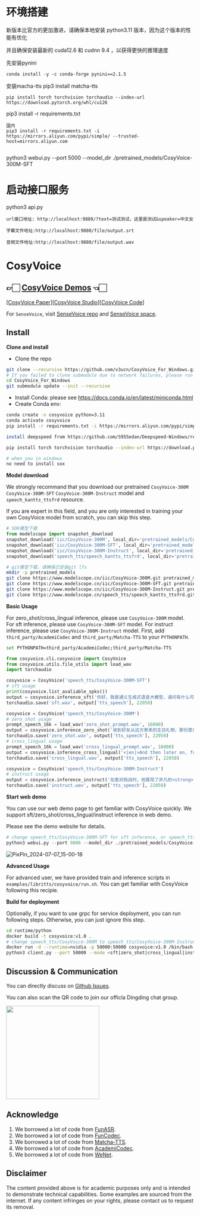 # 环境搭建

新版本比官方的更加激进，请确保本地安装 python3.11 版本，因为这个版本的性能有优化

并且确保安装最新的 cuda12.6 和 cudnn 9.4 ，以获得更快的推理速度

先安装pynini
```
conda install -y -c conda-forge pynini==2.1.5
```
安装macha-tts
pip3 install matcha-tts

```
pip install torch torchvision torchaudio --index-url https://download.pytorch.org/whl/cu126

```
pip3 install -r requirements.txt
```
国内
pip3 install -r requirements.txt -i https://mirrors.aliyun.com/pypi/simple/ --trusted-host=mirrors.aliyun.com


```

python3 webui.py --port 5000 --model_dir ./pretrained_models/CosyVoice-300M-SFT

# 启动接口服务

python3 api.py

```
url接口地址: http://localhost:9880/?text=测试测试，这里是测试&speaker=中文女
```

```
字幕文件地址:http://localhost:9880/file/output.srt
```

```
音频文件地址:http://localhost:9880/file/output.wav
```

# CosyVoice
## 👉🏻 [CosyVoice Demos](https://fun-audio-llm.github.io/) 👈🏻
[[CosyVoice Paper](https://fun-audio-llm.github.io/pdf/CosyVoice_v1.pdf)][[CosyVoice Studio](https://www.modelscope.cn/studios/iic/CosyVoice-300M)][[CosyVoice Code](https://github.com/FunAudioLLM/CosyVoice)]

For `SenseVoice`, visit [SenseVoice repo](https://github.com/FunAudioLLM/SenseVoice) and [SenseVoice space](https://www.modelscope.cn/studios/iic/SenseVoice).

## Install

**Clone and install**

- Clone the repo
``` sh
git clone --recursive https://github.com/v3ucn/CosyVoice_For_Windows.git
# If you failed to clone submodule due to network failures, please run following command until success
cd CosyVoice_For_Windows
git submodule update --init --recursive
```

- Install Conda: please see https://docs.conda.io/en/latest/miniconda.html
- Create Conda env:

``` sh
conda create -n cosyvoice python=3.11
conda activate cosyvoice
pip install -r requirements.txt -i https://mirrors.aliyun.com/pypi/simple/ --trusted-host=mirrors.aliyun.com

install deepspeed from https://github.com/S95Sedan/Deepspeed-Windows/releases/tag/v14.0%2Bpy311

pip install torch torchvision torchaudio --index-url https://download.pytorch.org/whl/cu121

# when you in windows
no need to install sox 
```

**Model download**

We strongly recommand that you download our pretrained `CosyVoice-300M` `CosyVoice-300M-SFT` `CosyVoice-300M-Instruct` model and `speech_kantts_ttsfrd` resource.

If you are expert in this field, and you are only interested in training your own CosyVoice model from scratch, you can skip this step.

``` python
# SDK模型下载
from modelscope import snapshot_download
snapshot_download('iic/CosyVoice-300M', local_dir='pretrained_models/CosyVoice-300M')
snapshot_download('iic/CosyVoice-300M-SFT', local_dir='pretrained_models/CosyVoice-300M-SFT')
snapshot_download('iic/CosyVoice-300M-Instruct', local_dir='pretrained_models/CosyVoice-300M-Instruct')
snapshot_download('speech_tts/speech_kantts_ttsfrd', local_dir='pretrained_models/speech_kantts_ttsfrd')
```

``` sh
# git模型下载，请确保已安装git lfs
mkdir -p pretrained_models
git clone https://www.modelscope.cn/iic/CosyVoice-300M.git pretrained_models/CosyVoice-300M
git clone https://www.modelscope.cn/iic/CosyVoice-300M-SFT.git pretrained_models/CosyVoice-300M-SFT
git clone https://www.modelscope.cn/iic/CosyVoice-300M-Instruct.git pretrained_models/CosyVoice-300M-Instruct
git clone https://www.modelscope.cn/speech_tts/speech_kantts_ttsfrd.git pretrained_models/speech_kantts_ttsfrd
```


**Basic Usage**

For zero_shot/cross_lingual inference, please use `CosyVoice-300M` model.
For sft inference, please use `CosyVoice-300M-SFT` model.
For instruct inference, please use `CosyVoice-300M-Instruct` model.
First, add `third_party/AcademiCodec` and `third_party/Matcha-TTS` to your `PYTHONPATH`.

``` sh
set PYTHONPATH=third_party/AcademiCodec;third_party/Matcha-TTS
```

``` python
from cosyvoice.cli.cosyvoice import CosyVoice
from cosyvoice.utils.file_utils import load_wav
import torchaudio

cosyvoice = CosyVoice('speech_tts/CosyVoice-300M-SFT')
# sft usage
print(cosyvoice.list_avaliable_spks())
output = cosyvoice.inference_sft('你好，我是通义生成式语音大模型，请问有什么可以帮您的吗？', '中文女')
torchaudio.save('sft.wav', output['tts_speech'], 22050)

cosyvoice = CosyVoice('speech_tts/CosyVoice-300M')
# zero_shot usage
prompt_speech_16k = load_wav('zero_shot_prompt.wav', 16000)
output = cosyvoice.inference_zero_shot('收到好友从远方寄来的生日礼物，那份意外的惊喜与深深的祝福让我心中充满了甜蜜的快乐，笑容如花儿般绽放。', '希望你以后能够做的比我还好呦。', prompt_speech_16k)
torchaudio.save('zero_shot.wav', output['tts_speech'], 22050)
# cross_lingual usage
prompt_speech_16k = load_wav('cross_lingual_prompt.wav', 16000)
output = cosyvoice.inference_cross_lingual('<|en|>And then later on, fully acquiring that company. So keeping management in line, interest in line with the asset that\'s coming into the family is a reason why sometimes we don\'t buy the whole thing.', prompt_speech_16k)
torchaudio.save('cross_lingual.wav', output['tts_speech'], 22050)

cosyvoice = CosyVoice('speech_tts/CosyVoice-300M-Instruct')
# instruct usage
output = cosyvoice.inference_instruct('在面对挑战时，他展现了非凡的<strong>勇气</strong>与<strong>智慧</strong>。', '中文男', 'Theo \'Crimson\', is a fiery, passionate rebel leader. Fights with fervor for justice, but struggles with impulsiveness.')
torchaudio.save('instruct.wav', output['tts_speech'], 22050)
```

**Start web demo**

You can use our web demo page to get familiar with CosyVoice quickly.
We support sft/zero_shot/cross_lingual/instruct inference in web demo.

Please see the demo website for details.

``` python
# change speech_tts/CosyVoice-300M-SFT for sft inference, or speech_tts/CosyVoice-300M-Instruct for instruct inference
python3 webui.py --port 9886 --model_dir ./pretrained_models/CosyVoice-300M
```
![PixPin_2024-07-07_15-00-18](https://github.com/v3ucn/CosyVoice_For_Windows/assets/1288038/7c6fa726-050a-4d54-9973-fe8c6a284ef3)


**Advanced Usage**

For advanced user, we have provided train and inference scripts in `examples/libritts/cosyvoice/run.sh`.
You can get familiar with CosyVoice following this recipie.

**Build for deployment**

Optionally, if you want to use grpc for service deployment,
you can run following steps. Otherwise, you can just ignore this step.

``` sh
cd runtime/python
docker build -t cosyvoice:v1.0 .
# change speech_tts/CosyVoice-300M to speech_tts/CosyVoice-300M-Instruct if you want to use instruct inference
docker run -d --runtime=nvidia -p 50000:50000 cosyvoice:v1.0 /bin/bash -c "cd /opt/CosyVoice/CosyVoice/runtime/python && python3 server.py --port 50000 --max_conc 4 --model_dir speech_tts/CosyVoice-300M && sleep infinity"
python3 client.py --port 50000 --mode <sft|zero_shot|cross_lingual|instruct>
```

## Discussion & Communication

You can directly discuss on [Github Issues](https://github.com/FunAudioLLM/CosyVoice/issues).

You can also scan the QR code to join our officla Dingding chat group.

<img src="./asset/dingding.png" width="250px">

## Acknowledge

1. We borrowed a lot of code from [FunASR](https://github.com/modelscope/FunASR).
2. We borrowed a lot of code from [FunCodec](https://github.com/modelscope/FunCodec).
3. We borrowed a lot of code from [Matcha-TTS](https://github.com/shivammehta25/Matcha-TTS).
4. We borrowed a lot of code from [AcademiCodec](https://github.com/yangdongchao/AcademiCodec).
5. We borrowed a lot of code from [WeNet](https://github.com/wenet-e2e/wenet).

## Disclaimer
The content provided above is for academic purposes only and is intended to demonstrate technical capabilities. Some examples are sourced from the internet. If any content infringes on your rights, please contact us to request its removal.
